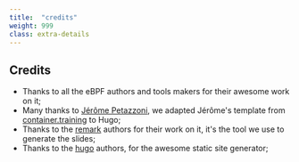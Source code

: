 ```yaml
---
title:  "credits"
weight: 999
class: extra-details
---
```


## Credits

- Thanks to all the eBPF authors and tools makers for their awesome work on it;
- Many thanks to [Jérôme Petazzoni](https://github.com/jpetazzo), we adapted Jérôme's template
from [container.training](https://container.training) to Hugo;
- Thanks to the [remark](https://github.com/gnab/remark) authors for their work on it, it's the tool
we use to generate the slides;
- Thanks to the [hugo](https://gohugo.io/) authors, for the awesome static site generator;


